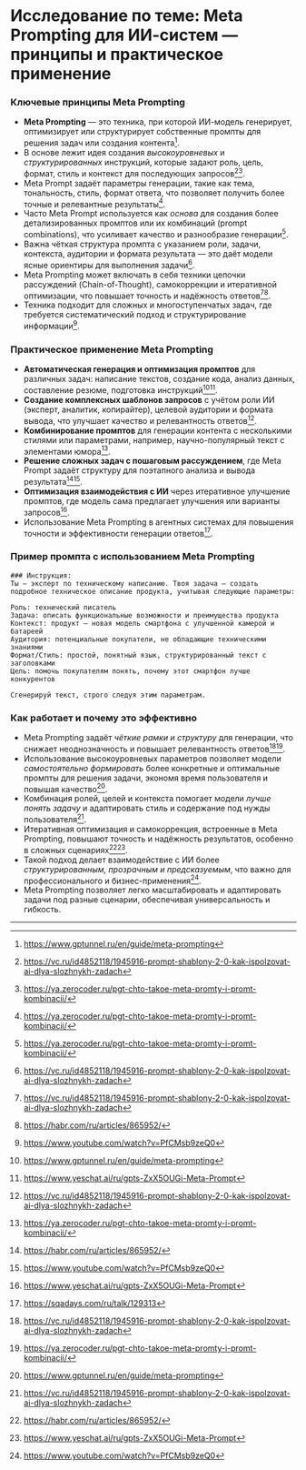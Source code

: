 Исследование по теме: Meta Prompting для ИИ-систем — принципы и практическое применение
============================================================================

### Ключевые принципы Meta Prompting

- **Meta Prompting** — это техника, при которой ИИ-модель генерирует, оптимизирует или структурирует собственные промпты для решения задач или создания контента[^1].
- В основе лежит идея создания *высокоуровневых* и *структурированных* инструкций, которые задают роль, цель, формат, стиль и контекст для последующих запросов[^2][^5].
- Meta Prompt задаёт параметры генерации, такие как тема, тональность, стиль, формат ответа, что позволяет получить более точные и релевантные результаты[^5].
- Часто Meta Prompt используется как *основа* для создания более детализированных промптов или их комбинаций (prompt combinations), что усиливает качество и разнообразие генерации[^5].
- Важна чёткая структура промпта с указанием роли, задачи, контекста, аудитории и формата результата — это даёт модели ясные ориентиры для выполнения задачи[^2].
- Meta Prompting может включать в себя техники цепочки рассуждений (Chain-of-Thought), самокоррекции и итеративной оптимизации, что повышает точность и надёжность ответов[^2][^6].
- Техника подходит для сложных и многоступенчатых задач, где требуется систематический подход и структурирование информации[^7].


### Практическое применение Meta Prompting

- **Автоматическая генерация и оптимизация промптов** для различных задач: написание текстов, создание кода, анализ данных, составление резюме, подготовка инструкций[^1][^8].
- **Создание комплексных шаблонов запросов** с учётом роли ИИ (эксперт, аналитик, копирайтер), целевой аудитории и формата вывода, что улучшает качество и релевантность ответов[^2].
- **Комбинирование промптов** для генерации контента с несколькими стилями или параметрами, например, научно-популярный текст с элементами юмора[^5].
- **Решение сложных задач с пошаговым рассуждением**, где Meta Prompt задаёт структуру для поэтапного анализа и вывода результата[^6][^7].
- **Оптимизация взаимодействия с ИИ** через итеративное улучшение промптов, где модель сама предлагает улучшения или варианты запросов[^8].
- Использование Meta Prompting в агентных системах для повышения точности и эффективности генерации ответов[^3].


### Пример промпта с использованием Meta Prompting

```
### Инструкция:
Ты — эксперт по техническому написанию. Твоя задача — создать подробное техническое описание продукта, учитывая следующие параметры:

Роль: технический писатель  
Задача: описать функциональные возможности и преимущества продукта  
Контекст: продукт — новая модель смартфона с улучшенной камерой и батареей  
Аудитория: потенциальные покупатели, не обладающие техническими знаниями  
Формат/Стиль: простой, понятный язык, структурированный текст с заголовками  
Цель: помочь покупателям понять, почему этот смартфон лучше конкурентов

Сгенерируй текст, строго следуя этим параметрам.
```


### Как работает и почему это эффективно

- Meta Prompting задаёт *чёткие рамки и структуру* для генерации, что снижает неоднозначность и повышает релевантность ответов[^2][^5].
- Использование высокоуровневых параметров позволяет модели *самостоятельно формировать* более конкретные и оптимальные промпты для решения задачи, экономя время пользователя и повышая качество[^1].
- Комбинация ролей, целей и контекста помогает модели *лучше понять задачу* и адаптировать стиль и содержание под нужды пользователя[^2].
- Итеративная оптимизация и самокоррекция, встроенные в Meta Prompting, повышают точность и надёжность результатов, особенно в сложных сценариях[^6][^8].
- Такой подход делает взаимодействие с ИИ более *структурированным, прозрачным и предсказуемым*, что важно для профессионального и бизнес-применения[^7].
- Meta Prompting позволяет легко масштабировать и адаптировать задачи под разные сценарии, обеспечивая универсальность и гибкость.

---
[^1]: https://www.gptunnel.ru/en/guide/meta-prompting

[^2]: https://vc.ru/id4852118/1945916-prompt-shablony-2-0-kak-ispolzovat-ai-dlya-slozhnykh-zadach

[^3]: https://sqadays.com/ru/talk/129313

[^4]: https://www.promptingguide.ai/ru/introduction/basics

[^5]: https://ya.zerocoder.ru/pgt-chto-takoe-meta-promty-i-promt-kombinacii/

[^6]: https://habr.com/ru/articles/865952/

[^7]: https://www.youtube.com/watch?v=PfCMsb9zeQ0

[^8]: https://www.yeschat.ai/ru/gpts-ZxX5OUGi-Meta-Prompt

